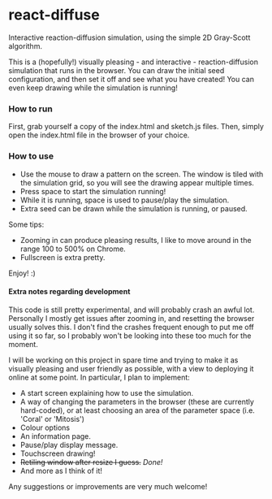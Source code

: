 # react-diffuse
Interactive reaction-diffusion simulation, using the simple 2D Gray-Scott algorithm.

This is a (hopefully!) visually pleasing - and interactive - reaction-diffusion simulation that runs in the browser. You can draw the initial  seed configuration, and then set it off and see what you have created! You can even keep drawing while the simulation is running!

### How to run
First, grab yourself a copy of the index.html and sketch.js files. Then, simply open the index.html file in the browser of your choice.

### How to use
- Use the mouse to draw a pattern on the screen. The window is tiled with the simulation grid, so you will see the drawing appear multiple times.
- Press space to start the simulation running!
- While it is running, space is used to pause/play the simulation.
- Extra seed can be drawn while the simulation is running, or paused.

Some tips:
- Zooming in can produce pleasing results, I like to move around in the range 100 to 500% on Chrome.
- Fullscreen is extra pretty.

Enjoy! :) 

#### Extra notes regarding development
This code is still pretty experimental, and will probably crash an awful lot. Personally I mostly get issues after zooming in, and resetting the browser usually solves this. I don't find the crashes frequent enough to put me off using it so far, so I probably won't be looking into these too much for the moment.

I will be working on this project in spare time and trying to make it as visually pleasing and user friendly as possible, with a view to deploying it online at some point. In particular, I plan to implement:
- A start screen explaining how to use the simulation.
- A way of changing the parameters in the browser (these are currently hard-coded), or at least choosing an area of the parameter space (i.e. 'Coral' or 'Mitosis')
- Colour options
- An information page.
- Pause/play display message.
- Touchscreen drawing!
- ~~Retiling window after resize I guess.~~ *Done!*
- And more as I think of it!

Any suggestions or improvements are very much welcome!
